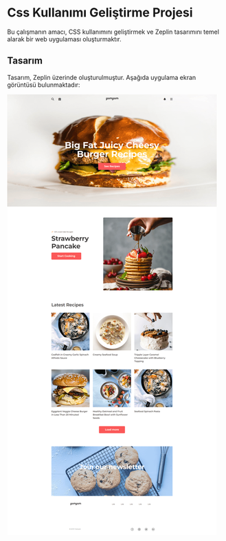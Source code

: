 # Css Kullanımı Geliştirme Projesi

Bu çalışmanın amacı, CSS kullanımını geliştirmek ve Zeplin tasarımını temel alarak bir web uygulaması oluşturmaktır.

## Tasarım

Tasarım, Zeplin üzerinde oluşturulmuştur. Aşağıda uygulama ekran görüntüsü bulunmaktadır:

![Uygulama Ekran Görüntüsü](./assets/img/CssWork06.png)
